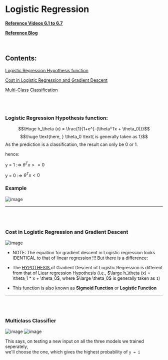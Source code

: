 # Logistic Regression
<strong><a href = "https://www.youtube.com/watch?v=t1IT5hZfS48&list=PLLssT5z_DsK-h9vYZkQkYNWcItqhlRJLN&index=33">Reference Videos 6.1 to 6.7</a></strong>

<strong><a href = "https://towardsdatascience.com/introduction-to-logistic-regression-66248243c148">Reference Blog</a></strong>


<br>

## Contents:

<a href="#logistic-regression-hypothesis-function">Logistic Regression Hypothesis function </a>

<a href="#cost-in-logistic-regression-and-gradient-descent"> Cost in Logistic Regression and Gradient Descent </a>

<a href="#multiclass-classifier"> Multi-Class Classification </a>

<br><br>

### Logistic Regression Hypothesis function:

$$\Huge h_\theta (x) = \frac{1}{1+e^{-(\theta^Tx + \theta_0)}}$$
$$\huge \text{here, } \theta_0 \text{ is generally taken as 1}$$
As the prediction is a classification, the result can only be 0 or 1.

hence:

y = 1 :=> $\theta^Tx >= 0$

y = 0 :=> $\theta^Tx < 0$

### Example
![image](https://user-images.githubusercontent.com/76818035/172016831-7ce94fa5-724f-460d-ba5e-932ed5208676.png)

<hr>

<br><br>

### Cost in Logistic Regression and Gradient Descent
![image](https://user-images.githubusercontent.com/76818035/172019061-f061a4c9-8d3b-4f14-8707-c52678063963.png)

- NOTE: The equation for gradient descent in Logistic regression looks IDENTICAL to that of linear regression !!! But there is a difference:
  
- The <a href = "#logistic-regression-hypothesis-function"> HYPOTHESIS </a> of Gradient Descent of Logistic Regression is different from that of Liear regression Hypothesis (i.e., $\large h_\theta (x) = \theta_1 * x + \theta_0$, where $\large \theta_0$ is generally taken as `1`)

- This function is also known as <strong>Sigmoid Function</strong> or <strong> Logistic Function </strong>


<hr> <br><br>

### Multiclass Classifier

![image](https://user-images.githubusercontent.com/76818035/172022537-e061c7f6-352f-4bc6-b474-de504df1aba5.png)
![image](https://user-images.githubusercontent.com/76818035/172022721-39f65633-e741-4599-9929-ea0273c215e3.png)

This says, on testing a new input on all the three models we trained seperately, <br>
we'll choose the one, which gives the highest probability of `y = i`
